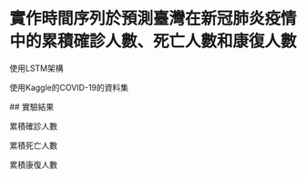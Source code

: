 ﻿# 實作時間序列於預測臺灣在新冠肺炎疫情中的累積確診人數、死亡人數和康復人數
<p>使用LSTM架構</p>
<p>使用Kaggle的COVID-19的資料集</p>
## 實驗結果

<p>累積確診人數</p>
<p>累積死亡人數</p>
<p>累積康復人數</p>
